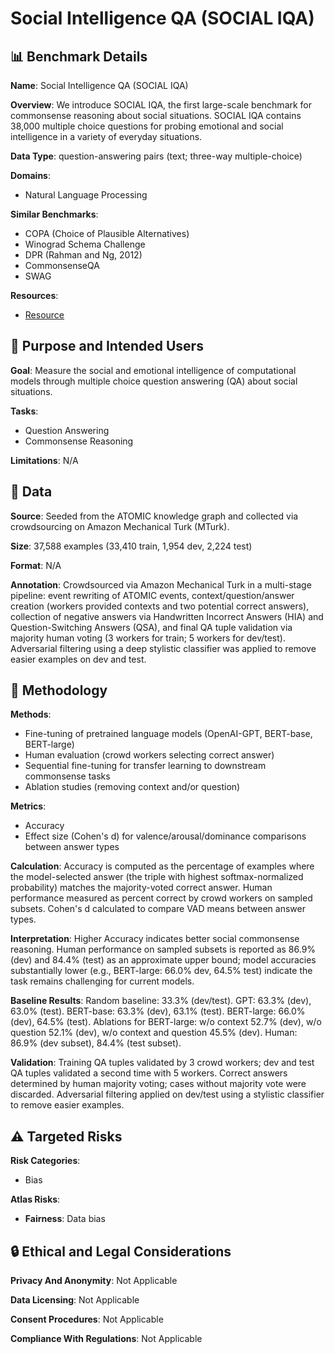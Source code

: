 # Social Intelligence QA (SOCIAL IQA)

## 📊 Benchmark Details

**Name**: Social Intelligence QA (SOCIAL IQA)

**Overview**: We introduce SOCIAL IQA, the first large-scale benchmark for commonsense reasoning about social situations. SOCIAL IQA contains 38,000 multiple choice questions for probing emotional and social intelligence in a variety of everyday situations.

**Data Type**: question-answering pairs (text; three-way multiple-choice)

**Domains**:
- Natural Language Processing

**Similar Benchmarks**:
- COPA (Choice of Plausible Alternatives)
- Winograd Schema Challenge
- DPR (Rahman and Ng, 2012)
- CommonsenseQA
- SWAG

**Resources**:
- [Resource](N/A)

## 🎯 Purpose and Intended Users

**Goal**: Measure the social and emotional intelligence of computational models through multiple choice question answering (QA) about social situations.

**Tasks**:
- Question Answering
- Commonsense Reasoning

**Limitations**: N/A

## 💾 Data

**Source**: Seeded from the ATOMIC knowledge graph and collected via crowdsourcing on Amazon Mechanical Turk (MTurk).

**Size**: 37,588 examples (33,410 train, 1,954 dev, 2,224 test)

**Format**: N/A

**Annotation**: Crowdsourced via Amazon Mechanical Turk in a multi-stage pipeline: event rewriting of ATOMIC events, context/question/answer creation (workers provided contexts and two potential correct answers), collection of negative answers via Handwritten Incorrect Answers (HIA) and Question-Switching Answers (QSA), and final QA tuple validation via majority human voting (3 workers for train; 5 workers for dev/test). Adversarial filtering using a deep stylistic classifier was applied to remove easier examples on dev and test.

## 🔬 Methodology

**Methods**:
- Fine-tuning of pretrained language models (OpenAI-GPT, BERT-base, BERT-large)
- Human evaluation (crowd workers selecting correct answer)
- Sequential fine-tuning for transfer learning to downstream commonsense tasks
- Ablation studies (removing context and/or question)

**Metrics**:
- Accuracy
- Effect size (Cohen's d) for valence/arousal/dominance comparisons between answer types

**Calculation**: Accuracy is computed as the percentage of examples where the model-selected answer (the triple with highest softmax-normalized probability) matches the majority-voted correct answer. Human performance measured as percent correct by crowd workers on sampled subsets. Cohen's d calculated to compare VAD means between answer types.

**Interpretation**: Higher Accuracy indicates better social commonsense reasoning. Human performance on sampled subsets is reported as 86.9% (dev) and 84.4% (test) as an approximate upper bound; model accuracies substantially lower (e.g., BERT-large: 66.0% dev, 64.5% test) indicate the task remains challenging for current models.

**Baseline Results**: Random baseline: 33.3% (dev/test). GPT: 63.3% (dev), 63.0% (test). BERT-base: 63.3% (dev), 63.1% (test). BERT-large: 66.0% (dev), 64.5% (test). Ablations for BERT-large: w/o context 52.7% (dev), w/o question 52.1% (dev), w/o context and question 45.5% (dev). Human: 86.9% (dev subset), 84.4% (test subset).

**Validation**: Training QA tuples validated by 3 crowd workers; dev and test QA tuples validated a second time with 5 workers. Correct answers determined by human majority voting; cases without majority vote were discarded. Adversarial filtering applied on dev/test using a stylistic classifier to remove easier examples.

## ⚠️ Targeted Risks

**Risk Categories**:
- Bias

**Atlas Risks**:
- **Fairness**: Data bias

## 🔒 Ethical and Legal Considerations

**Privacy And Anonymity**: Not Applicable

**Data Licensing**: Not Applicable

**Consent Procedures**: Not Applicable

**Compliance With Regulations**: Not Applicable

